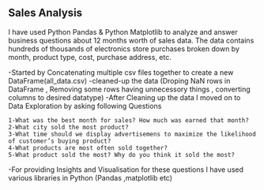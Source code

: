 ## Sales Analysis
 
 I have used Python Pandas & Python Matplotlib to analyze and answer business questions about 12 months worth of sales data.
 The data contains hundreds of thousands of electronics store purchases broken down by month, product type, cost, purchase address, etc.

 -Started by Concatenating multiple csv files together to create a new DataFrame(all_data.csv)
 -cleaned-up the data (Droping NaN rows in DataFrame , Removing some rows having unnecessory things , converting columns to desired datatype)
 -After Cleaning up the data I moved on to Data Exploration by asking following  Questions
 
    1-What was the best month for sales? How much was earned that month?
    2-What city sold the most product?
    3-What time should we display advertisemens to maximize the likelihood of customer’s buying product?
    4-What products are most often sold together?
    5-What product sold the most? Why do you think it sold the most?
    
 -For providing Insights and Visualisation  for these questions I have used various libraries in Python (Pandas ,matplotlib etc)
